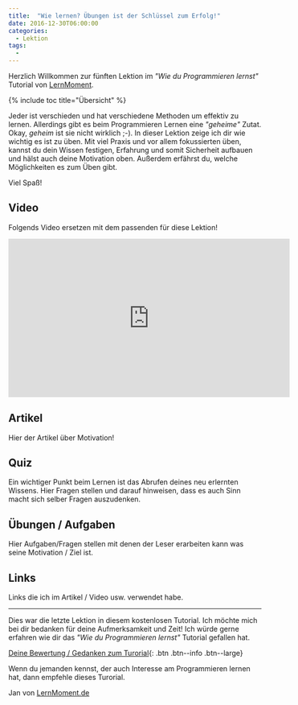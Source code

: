 ```yaml
---
title:  "Wie lernen? Übungen ist der Schlüssel zum Erfolg!"
date: 2016-12-30T06:00:00
categories: 
  - Lektion
tags:
  - 
---
```


Herzlich Willkommen zur fünften Lektion im *"Wie du Programmieren lernst"* Tutorial von [LernMoment](http://www.lernmoment.de).

{% include toc title="Übersicht" %}

Jeder ist verschieden und hat verschiedene Methoden um effektiv zu lernen. Allerdings gibt es beim Programmieren Lernen eine *"geheime"* Zutat. Okay, *geheim* ist sie nicht wirklich ;-). In dieser Lektion zeige ich dir wie wichtig es ist zu üben. Mit viel Praxis und vor allem fokussierten üben, kannst du dein Wissen festigen, Erfahrung und somit Sicherheit aufbauen und hälst auch deine Motivation oben. Außerdem erfährst du, welche Möglichkeiten es zum Üben gibt.

Viel Spaß!

## Video

Folgends Video ersetzen mit dem passenden für diese Lektion!

<iframe width="560" height="315" src="https://www.youtube.com/embed/crP-uQc7fJA" frameborder="0" allowfullscreen></iframe>

## Artikel

Hier der Artikel über Motivation!

## Quiz

Ein wichtiger Punkt beim Lernen ist das Abrufen deines neu erlernten Wissens. Hier Fragen stellen und darauf hinweisen, dass es auch Sinn macht sich selber Fragen auszudenken.

## Übungen / Aufgaben

Hier Aufgaben/Fragen stellen mit denen der Leser erarbeiten kann was seine Motivation / Ziel ist.

## Links

Links die ich im Artikel / Video usw. verwendet habe.

---

Dies war die letzte Lektion in diesem kostenlosen Tutorial. Ich möchte mich bei dir bedanken für deine Aufmerksamkeit und Zeit! Ich würde gerne erfahren wie dir das *"Wie du Programmieren lernst"* Tutorial gefallen hat.

[Deine Bewertung / Gedanken zum Turorial](mailto:jan@lernmoment.de){: .btn .btn--info .btn--large}

Wenn du jemanden kennst, der auch Interesse am Programmieren lernen hat, dann empfehle dieses Turorial.

Jan von [LernMoment.de](http://www.lernmoment.de)
